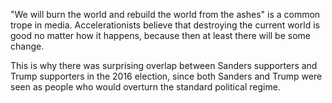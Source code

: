 "We will burn the world and rebuild the world from the ashes" is a common trope in media. Accelerationists believe that destroying the current world is good no matter how it happens, because then at least there will be some change.

This is why there was surprising overlap between Sanders supporters and Trump supporters in the 2016 election, since both Sanders and Trump were seen as people who would overturn the standard political regime. 
